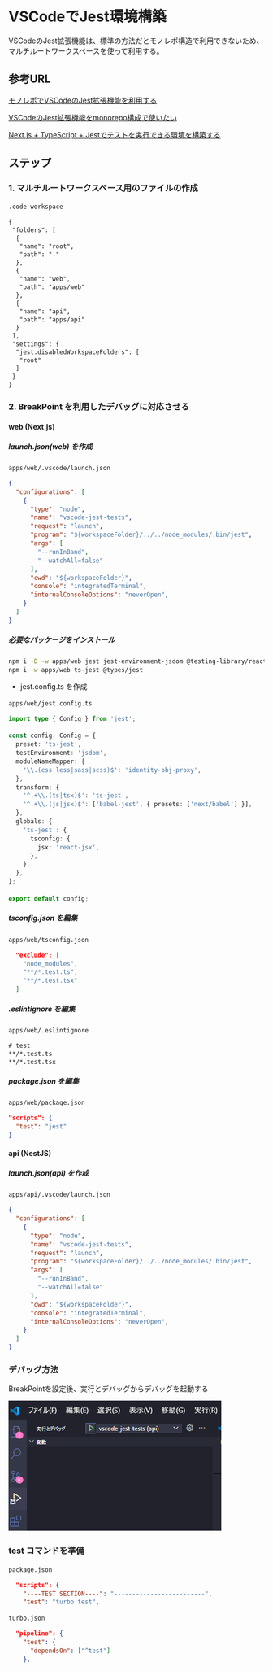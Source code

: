 # VSCodeでJest環境構築

VSCodeのJest拡張機能は、標準の方法だとモノレポ構造で利用できないため、マルチルートワークスペースを使って利用する。

## 参考URL

[モノレポでVSCodeのJest拡張機能を利用する](https://qiita.com/chima91/items/03342aee581cacd411b9)

[VSCodeのJest拡張機能をmonorepo構成で使いたい](https://qiita.com/uenok0108/items/0c2865e5540046a120fa)

[Next.js + TypeScript + Jestでテストを実行できる環境を構築する](https://qiita.com/masakiwakabayashi/items/204ed2b32254bbc9a5c1)

## ステップ

### 1. マルチルートワークスペース用のファイルの作成

`.code-workspace`

```code-workspace
{
 "folders": [
  {
   "name": "root",
   "path": "."
  },
  {
   "name": "web",
   "path": "apps/web"
  },
  {
   "name": "api",
   "path": "apps/api"
  }
 ],
 "settings": {
  "jest.disabledWorkspaceFolders": [
   "root"
  ]
 }
}
```

### 2. BreakPoint を利用したデバッグに対応させる

#### web (Next.js)

##### launch.json(web) を作成

`apps/web/.vscode/launch.json`

```json
{
  "configurations": [
    {
      "type": "node",
      "name": "vscode-jest-tests",
      "request": "launch",
      "program": "${workspaceFolder}/../../node_modules/.bin/jest",
      "args": [
        "--runInBand",
        "--watchAll=false"
      ],
      "cwd": "${workspaceFolder}",
      "console": "integratedTerminal",
      "internalConsoleOptions": "neverOpen",
    }
  ]
}
```

##### 必要なパッケージをインストール

```bash
npm i -D -w apps/web jest jest-environment-jsdom @testing-library/react @testing-library/jest-dom
npm i -w apps/web ts-jest @types/jest
```

- jest.config.ts を作成

`apps/web/jest.config.ts`

```ts
import type { Config } from 'jest';

const config: Config = {
  preset: 'ts-jest',
  testEnvironment: 'jsdom',
  moduleNameMapper: {
    '\\.(css|less|sass|scss)$': 'identity-obj-proxy',
  },
  transform: {
    '^.+\\.(ts|tsx)$': 'ts-jest',
    '^.+\\.(js|jsx)$': ['babel-jest', { presets: ['next/babel'] }],
  },
  globals: {
    'ts-jest': {
      tsconfig: {
        jsx: 'react-jsx',
      },
    },
  },
};

export default config;
```

##### tsconfig.json を編集

`apps/web/tsconfig.json`

```json
  "exclude": [
    "node_modules",
    "**/*.test.ts",
    "**/*.test.tsx"
  ]
```

##### .eslintignore を編集

`apps/web/.eslintignore`

```.eslintignore
# test
**/*.test.ts
**/*.test.tsx
```

##### package.json を編集

`apps/web/package.json`

```json
"scripts": {
  "test": "jest"
}
```

#### api (NestJS)

##### launch.json(api) を作成

`apps/api/.vscode/launch.json`

```json
{
  "configurations": [
    {
      "type": "node",
      "name": "vscode-jest-tests",
      "request": "launch",
      "program": "${workspaceFolder}/../../node_modules/.bin/jest",
      "args": [
        "--runInBand",
        "--watchAll=false"
      ],
      "cwd": "${workspaceFolder}",
      "console": "integratedTerminal",
      "internalConsoleOptions": "neverOpen",
    }
  ]
}
```

### デバッグ方法

BreakPointを設定後、実行とデバッグからデバッグを起動する

![alt text](image/jest-debug.png)

### test コマンドを準備

`package.json`

```json
  "scripts": {
    "----TEST SECTION----": "-------------------------",
    "test": "turbo test",
```

`turbo.json`

```json
  "pipeline": {
    "test": {
      "dependsOn": ["^test"]
    },
```
